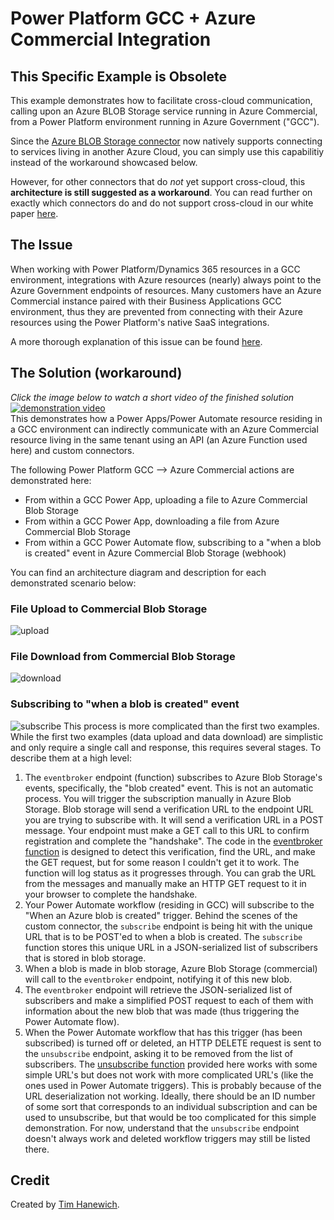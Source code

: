 # Power Platform GCC + Azure Commercial Integration

## This Specific Example is Obsolete
This example demonstrates how to facilitate cross-cloud communication, calling upon an Azure BLOB Storage service running in Azure Commercial, from a Power Platform environment running in Azure Government ("GCC"). 

Since the [Azure BLOB Storage connector](https://learn.microsoft.com/en-us/connectors/azureblob/) now natively supports connecting to services living in another Azure Cloud, you can simply use this capabilitiy instead of the workaround showcased below.

However, for other connectors that do *not* yet support cross-cloud, this **architecture is still suggested as a workaround**. You can read further on exactly which connectors do and do not support cross-cloud in our white paper [here](../../white-papers/azure-connectors/).

## The Issue
When working with Power Platform/Dynamics 365 resources in a GCC environment, integrations with Azure resources (nearly) always point to the Azure Government endpoints of resources. Many customers have an Azure Commercial instance paired with their Business Applications GCC environment, thus they are prevented from connecting with their Azure resources using the Power Platform's native SaaS integrations.

A more thorough explanation of this issue can be found [here](https://github.com/microsoft/Federal-Business-Applications/blob/main/whitepapers/power-plat-d365-architecture/README.md#gcc-architecture).

## The Solution (workaround)
*Click the image below to watch a short video of the finished solution*  
[![demonstration video](https://i.imgur.com/y4h6MRJ.jpg)](https://youtu.be/BIdi-6Fiics)  
This demonstrates how a Power Apps/Power Automate resource residing in a GCC environment can indirectly communicate with an Azure Commercial resource living in the same tenant using an API (an Azure Function used here) and custom connectors.

The following Power Platform GCC --> Azure Commercial actions are demonstrated here:
- From within a GCC Power App, uploading a file to Azure Commercial Blob Storage
- From within a GCC Power App, downloading a file from Azure Commercial Blob Storage
- From within a GCC Power Automate flow, subscribing to a "when a blob is created" event in Azure Commercial Blob Storage (webhook)

You can find an architecture diagram and description for each demonstrated scenario below:

### File Upload to Commercial Blob Storage
![upload](https://i.imgur.com/dK3rHkE.png)

### File Download from Commercial Blob Storage
![download](https://i.imgur.com/uTav3wu.png)

### Subscribing to "when a blob is created" event
![subscribe](https://i.imgur.com/xAyxlo8.png)
This process is more complicated than the first two examples. While the first two examples (data upload and data download) are simplistic and only require a single call and response, this requires several stages. To describe them at a high level:
1. The `eventbroker` endpoint (function) subscribes to Azure Blob Storage's events, specifically, the "blob created" event. This is not an automatic process. You will trigger the subscription manually in Azure Blob Storage. Blob storage will send a verification URL to the endpoint URL you are trying to subscribe with. It will send a verification URL in a POST message. Your endpoint must make a GET call to this URL to confirm registration and complete the "handshake". The code in the [eventbroker function](./api/webhooks/EventBroker.cs) is designed to detect this verification, find the URL, and make the GET request, but for some reason I couldn't get it to work. The function will log status as it progresses through. You can grab the URL from the messages and manually make an HTTP GET request to it in your browser to complete the handshake.
2. Your Power Automate workflow (residing in GCC) will subscribe to the "When an Azure blob is created" trigger. Behind the scenes of the custom connector, the `subscribe` endpoint is being hit with the unique URL that is to be POST'ed to when a blob is created. The `subscribe` function stores this unique URL in a JSON-serialized list of subscribers that is stored in blob storage.
3. When a blob is made in blob storage, Azure Blob Storage (commercial) will call to the `eventbroker` endpoint, notifying it of this new blob. 
4. The `eventbroker` endpoint will retrieve the JSON-serialized list of subscribers and make a simplified POST request to each of them with information about the new blob that was made (thus triggering the Power Automate flow).
5. When the Power Automate workflow that has this trigger (has been subscribed) is turned off or deleted, an HTTP DELETE request is sent to the `unsubscribe` endpoint, asking it to be removed from the list of subscribers. The [unsubscribe function](./api/webhooks/unsubscribe.cs) provided here works with some simple URL's but does not work with more complicated URL's (like the ones used in Power Automate triggers). This is probably because of the URL deserialization not working. Ideally, there should be an ID number of some sort that corresponds to an individual subscription and can be used to unsubscribe, but that would be too complicated for this simple demonstration. For now, understand that the `unsubscribe` endpoint doesn't always work and deleted workflow triggers may still be listed there.

## Credit
Created by [Tim Hanewich](https://github.com/TimHanewich).
